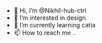 - 👋 Hi, I’m @Nikhil-hub-ctrl
- 👀 I’m interested in design
- 🌱 I’m currently learning catia
- 📫 How to reach me ..

<!---
Nikhil-hub-ctrl/Nikhil-hub-ctrl is a ✨ special ✨ repository because its `README.md` (this file) appears on your GitHub profile.
You can click the Preview link to take a look at your changes.
--->
